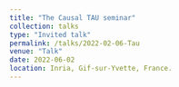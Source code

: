 ```yaml
---
title: "The Causal TAU seminar"
collection: talks
type: "Invited talk"
permalink: /talks/2022-02-06-Tau
venue: "Talk"
date: 2022-06-02
location: Inria, Gif-sur-Yvette, France.
---
```

